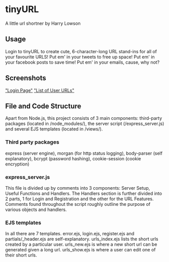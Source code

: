 # tinyURL 
A little url shortner by Harry Lowson

## Usage
Login to tinyURL to create cute, 6-character-long URL stand-ins for all of your favourite URLS! Put em' in your tweets to free up space! Put em' in your facebook posts to save time! Put em' in your emails, cause, why not?

## Screenshots
["Login Page"](https://github.com/hlowso/tinyURL/blob/master/docs/login.png?raw=true)
["List of User URLs"](https://github.com/hlowso/tinyURL/blob/master/docs/urls_list.png?raw=true)

## File and Code Structure
Apart from Node.js, this project consists of 3 main components: third-party packages (located in /node_modules/), the server script (/express_server.js) and several EJS templates (located in /views/).

### Third party packages
express (server engine),
morgan (for http status logging),
body-parser (self explanatory),
bcrypt (password hashing),
cookie-session (cookie encryption)

### express_server.js
This file is divided up by comments into 3 components: Server Setup, Useful Functions and Handlers. The Handlers section is further divided into 2 parts, 1 for Login and Registration and the other for the URL Features. Comments found throughout the script roughly outline the purpose of various objects and handlers.

### EJS templates
In all there are 7 templates. error.ejs, login.ejs, register.ejs and partials/\_header.ejs are self-explanatory. urls_index.ejs lists the short urls created by a particular user. urls_new.ejs is where a new short url can be generated given a long url. urls_show.ejs is where a user can edit one of their short urls.

